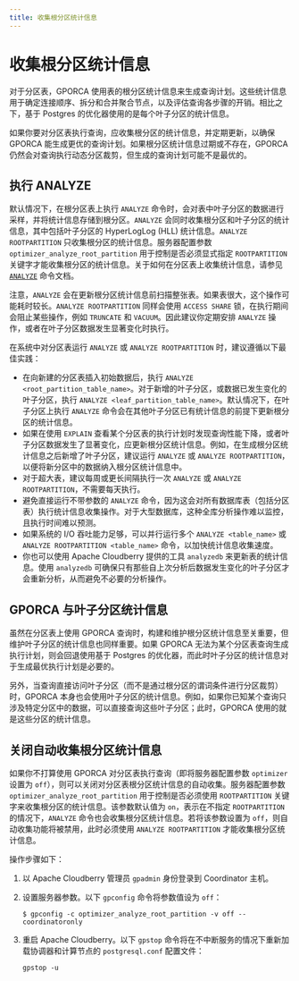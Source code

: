 ```yaml
---
title: 收集根分区统计信息
---
```


# 收集根分区统计信息

对于分区表，GPORCA 使用表的根分区统计信息来生成查询计划。这些统计信息用于确定连接顺序、拆分和合并聚合节点，以及评估查询各步骤的开销。相比之下，基于 Postgres 的优化器使用的是每个叶子分区的统计信息。

如果你要对分区表执行查询，应收集根分区的统计信息，并定期更新，以确保 GPORCA 能生成更优的查询计划。如果根分区统计信息过期或不存在，GPORCA 仍然会对查询执行动态分区裁剪，但生成的查询计划可能不是最优的。

## 执行 ANALYZE

默认情况下，在根分区表上执行 `ANALYZE` 命令时，会对表中叶子分区的数据进行采样，并将统计信息存储到根分区。`ANALYZE` 会同时收集根分区和叶子分区的统计信息，其中包括叶子分区的 HyperLogLog (HLL) 统计信息。`ANALYZE ROOTPARTITION` 只收集根分区的统计信息。服务器配置参数 `optimizer_analyze_root_partition` 用于控制是否必须显式指定 `ROOTPARTITION` 关键字才能收集根分区的统计信息。关于如何在分区表上收集统计信息，请参见 [`ANALYZE`](../../../sql-stmts/analyze.md) 命令文档。

注意，`ANALYZE` 会在更新根分区统计信息前扫描整张表。如果表很大，这个操作可能耗时较长。`ANALYZE ROOTPARTITION` 同样会使用 `ACCESS SHARE` 锁，在执行期间会阻止某些操作，例如 `TRUNCATE` 和 `VACUUM`。因此建议你定期安排 `ANALYZE` 操作，或者在叶子分区数据发生显著变化时执行。

在系统中对分区表运行 `ANALYZE` 或 `ANALYZE ROOTPARTITION` 时，建议遵循以下最佳实践：

- 在向新建的分区表插入初始数据后，执行 `ANALYZE <root_partition_table_name>`。对于新增的叶子分区，或数据已发生变化的叶子分区，执行 `ANALYZE <leaf_partition_table_name>`。默认情况下，在叶子分区上执行 `ANALYZE` 命令会在其他叶子分区已有统计信息的前提下更新根分区的统计信息。
- 如果在使用 `EXPLAIN` 查看某个分区表的执行计划时发现查询性能下降，或者叶子分区数据发生了显著变化，应更新根分区统计信息。例如，在生成根分区统计信息之后新增了叶子分区，建议运行 `ANALYZE` 或 `ANALYZE ROOTPARTITION`，以便将新分区中的数据纳入根分区统计信息中。
- 对于超大表，建议每周或更长间隔执行一次 `ANALYZE` 或 `ANALYZE ROOTPARTITION`，不需要每天执行。
- 避免直接运行不带参数的 `ANALYZE` 命令，因为这会对所有数据库表（包括分区表）执行统计信息收集操作。对于大型数据库，这种全库分析操作难以监控，且执行时间难以预测。
- 如果系统的 I/O 吞吐能力足够，可以并行运行多个 `ANALYZE <table_name>` 或 `ANALYZE ROOTPARTITION <table_name>` 命令，以加快统计信息收集速度。
- 你也可以使用 Apache Cloudberry 提供的工具 `analyzedb` 来更新表的统计信息。使用 `analyzedb` 可确保只有那些自上次分析后数据发生变化的叶子分区才会重新分析，从而避免不必要的分析操作。

## GPORCA 与叶子分区统计信息

虽然在分区表上使用 GPORCA 查询时，构建和维护根分区统计信息至关重要，但维护叶子分区的统计信息也同样重要。如果 GPORCA 无法为某个分区表查询生成执行计划，则会回退使用基于 Postgres 的优化器，而此时叶子分区的统计信息对于生成最优执行计划是必要的。

另外，当查询直接访问叶子分区（而不是通过根分区的谓词条件进行分区裁剪）时，GPORCA 本身也会使用叶子分区的统计信息。例如，如果你已知某个查询只涉及特定分区中的数据，可以直接查询这些叶子分区；此时，GPORCA 使用的就是这些分区的统计信息。

## 关闭自动收集根分区统计信息

如果你不打算使用 GPORCA 对分区表执行查询（即将服务器配置参数 `optimizer` 设置为 `off`），则可以关闭对分区表根分区统计信息的自动收集。服务器配置参数 `optimizer_analyze_root_partition` 用于控制是否必须使用 `ROOTPARTITION` 关键字来收集根分区的统计信息。该参数默认值为 `on`，表示在不指定 `ROOTPARTITION` 的情况下，`ANALYZE` 命令也会收集根分区统计信息。若将该参数设置为 `off`，则自动收集功能将被禁用，此时必须使用 `ANALYZE ROOTPARTITION` 才能收集根分区统计信息。

操作步骤如下：

1. 以 Apache Cloudberry 管理员 `gpadmin` 身份登录到 Coordinator 主机。
2. 设置服务器参数。以下 `gpconfig` 命令将参数值设为 `off`：

    ```shell
    $ gpconfig -c optimizer_analyze_root_partition -v off --coordinatoronly
    ```

3. 重启 Apache Cloudberry。以下 `gpstop` 命令将在不中断服务的情况下重新加载协调器和计算节点的 `postgresql.conf` 配置文件：

    ```shell
    gpstop -u
    ```

